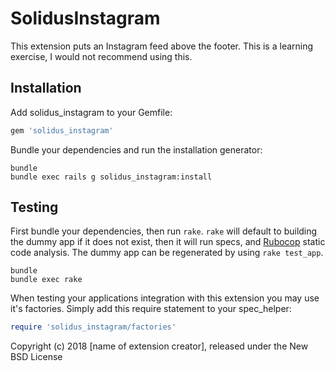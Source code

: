 SolidusInstagram
================

This extension puts an Instagram feed above the footer. This is a learning exercise, I would not recommend using this.

Installation
------------

Add solidus_instagram to your Gemfile:

```ruby
gem 'solidus_instagram'
```

Bundle your dependencies and run the installation generator:

```shell
bundle
bundle exec rails g solidus_instagram:install
```

Testing
-------

First bundle your dependencies, then run `rake`. `rake` will default to building the dummy app if it does not exist, then it will run specs, and [Rubocop](https://github.com/bbatsov/rubocop) static code analysis. The dummy app can be regenerated by using `rake test_app`.

```shell
bundle
bundle exec rake
```

When testing your applications integration with this extension you may use it's factories.
Simply add this require statement to your spec_helper:

```ruby
require 'solidus_instagram/factories'
```

Copyright (c) 2018 [name of extension creator], released under the New BSD License
